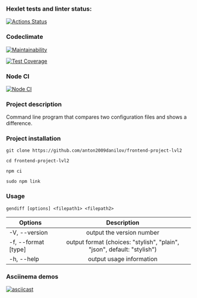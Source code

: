 ### Hexlet tests and linter status:
[![Actions Status](https://github.com/anton2009danilov/frontend-project-lvl2/workflows/hexlet-check/badge.svg)](https://github.com/anton2009danilov/frontend-project-lvl2/actions)

### Codeclimate
[![Maintainability](https://api.codeclimate.com/v1/badges/ed901795ffd10cf11ffa/maintainability)](https://codeclimate.com/github/anton2009danilov/frontend-project-lvl2/maintainability)

[![Test Coverage](https://api.codeclimate.com/v1/badges/ed901795ffd10cf11ffa/test_coverage)](https://codeclimate.com/github/anton2009danilov/frontend-project-lvl2/test_coverage)

### Node CI
[![Node CI](https://github.com/anton2009danilov/frontend-project-lvl2/actions/workflows/nodejs.yml/badge.svg)](https://github.com/anton2009danilov/frontend-project-lvl2/actions/workflows/nodejs.yml)

### Project description
Command line program that compares two configuration files and shows a difference.

### Project installation

```
git clone https://github.com/anton2009danilov/frontend-project-lvl2

cd frontend-project-lvl2

npm ci

sudo npm link
```

### Usage

```
gendiff [options] <filepath1> <filepath2>
```

| Options                    | Description                                                                         |
| ---------------------------| :---------------------------------------------------------------------------------: |
|  -V, --version             | output the version number                                                           |
|  -f, --format [type]       | output format (choices: "stylish", "plain", "json", default: "stylish")             |
|  -h, --help                | output usage information                                                            |

### Asciinema demos
[![asciicast](https://asciinema.org/a/6SWm09QBhcnKomBAY8SMi8rD9.svg)](https://asciinema.org/a/6SWm09QBhcnKomBAY8SMi8rD9)